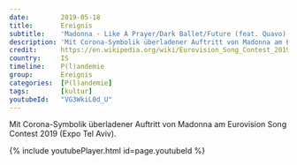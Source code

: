 ```yaml
---
date:        2019-05-18
title:       Ereignis
subtitle:    'Madonna - Like A Prayer/Dark Ballet/Future (feat. Quavo)'
description: 'Mit Corona-Symbolik überladener Auftritt von Madonna am Eurovision Song Contest 2019 (Expo Tel Aviv).'
credit:      https://en.wikipedia.org/wiki/Eurovision_Song_Contest_2019
country:     IS
timeline:    P(l)andemie
group:       Ereignis
categories:  [P(l)andemie]
tags:        [kultur]
youtubeId:   "VG3WkiL0d_U"
---
```

Mit Corona-Symbolik überladener Auftritt von Madonna am Eurovision Song Contest 2019 (Expo Tel Aviv).

{% include youtubePlayer.html id=page.youtubeId %}
